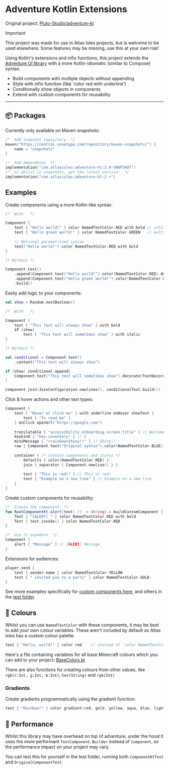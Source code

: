 # Adventure Kotlin Extensions

Original project: [Pluto-Studio/adventure-kt](https://github.com/Pluto-Studio/adventure-kt)

> [!IMPORTANT]
> This project was made for use in Atlas Isles projects, but is welcome to be used elsewhere.
> Some features may be missing, use this at your own risk!

Using Kotlin's extensions and infix functions, this project extends the [Adventure UI library](https://github.com/KyoriPowered/adventure)
with a more Kotlin-idiomatic (similar to Compose) syntax.

- Build components with multiple objects without appending
- Style with infix function (like 'color red with underline')
- Conditionally show objects in components
- Extend with custom components for reusability

---

## 📦 Packages

Currently only available on Maven snapshots:
```kotlin
/*  Add snapshot repository  */
maven("https://central.sonatype.com/repository/maven-snapshots/") {
    name = "snapshots"
}

/*  Add dependency  */
implementation("com.atlasisles:adventure-kt:2.0-SNAPSHOT")
/*  or whilst in snapshots, get the latest version:  */
implementation("com.atlasisles:adventure-kt:2.+")
```

## Examples

Create components using a more Kotlin-like syntax:

```kotlin
/*  With   */

Component {
    text { "Hello world!" } color NamedTextColor.RED with bold // infix syntax for styles
    text { "Hello green world!" } color NamedTextColor.GREEN   // multiple lines without .append
    
    // Optional parametrised syntax
    text("Hello world!") color NamedTextColor.RED with bold
}

/* Without */

Component.text()
    .append(Component.text("Hello world!").color(NamedTextColor.RED).decorate(TextDecoration.BOLD))
    .append(Component.text("Hello green world!").color(NamedTextColor.GREEN))
    .build()
```

Easily add logic to your components:

```kotlin
val show = Random.nextBoolean()

/*  With   */

Component {
    text { "This text will always show" } with bold
    if (show) 
        text { "This text will sometimes show" } with italic
}

/* Without */

val conditional = Component.text()
    .content("This text will always show")

if (show) conditional.append(
    Component.text("This text will sometimes show").decorate(TextDecoration.ITALIC)
)

Component.join(JoinConfiguration.newlines(), conditionalText.build())
```

Click & hover actions and other text types:

```kotlin
Component {
    text { "Hover or click me" } with underline onHover showText {
        text { "To read me" }
    } onClick openUrl("https://google.com")
    
    translatable { "accessibility.onboarding.screen.title" } // Welcome to Minecraft! [...]
    keybind { "key.inventory" } // E
    miniMessage { "<rainbow>Shiny!!" } // Shiny!!
    raw { Component.text("Original syntax").color(NamedTextColor.BLUE) } // Original syntax
    
    container { /* Contain components and styles */
        defaults { color(NamedTextColor.RED) }
        join { separator { Component.newline() } }
        
        text { "This is red!" } // This is red!
        text { "Example on a new line" } // Example on a new line
    }
}
```

Create custom components for reusability:

```kotlin
/*  Create the component  */
fun RootComponentKt.alert(text: () -> String) = buildCustomComponent {
    Text { "[ALERT] " } color NamedTextColor.RED with bold
    Text { text.invoke() } color NamedTextColor.RED
}

/*  Use it anywhere  */
Component {
    alert { "Message" } // [ALERT] Message
}
```

Extensions for audiences:

```kotlin
player.send {
    text { sender.name } color NamedTextColor.YELLOW
    text { " invited you to a party" } color NamedTextColor.GOLD
}
```

See more examples specifically for [custom components here](https://github.com/atlasisles/adventure-kt/tree/master/custom_components.md), and others in the [test folder](https://github.com/atlasisles/adventure-kt/tree/master/test/src/main/kotlin/com/atlasisles/adventurekt).

## 🌈 Colours

Whilst you can use `NamedTextColor` with these components, it may be best to add your own colour variables.
These aren't included by default as Atlas Isles has a custom colour palette.

```kotlin
text { "Hello, world!" } color red    // instead of `color NamedTextColor.RED`
```

Here's a file containing variables for all base Minecraft colours which you can add to your project: [BaseColors.kt](https://github.com/atlasisles/adventure-kt/tree/master/test/src/main/kotlin/com/atlasisles/adventurekt/BaseColors.kt)

There are also functions for creating colours from other values, like `rgb(r:Int, g:Int, b:Int)`, `hex(String)` and `rgb(Int)`

### Gradients

Create gradients programmatically using the gradient function:

```kotlin
text { "Rainbow!" } color gradient(red, gold, yellow, aqua, blue, lightPurple)
```

## 🛫 Performance

Whilst this library may have overhead on top of adventure, under the hood it uses the more performant `TextComponent.Builder` instead of `Component`, so the performance impact on your project may vary.

You can test this for yourself in the test folder, running both `ComponentKtTest` and `OriginalComponentTest`.